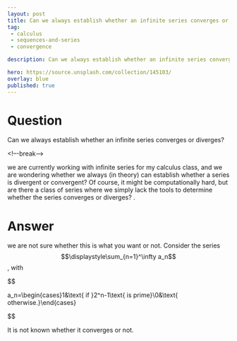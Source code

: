 ```yaml
---
layout: post
title: Can we always establish whether an infinite series converges or diverges
tag:
 - calculus
 - sequences-and-series
 - convergence

description: Can we always establish whether an infinite series converges or diverges

hero: https://source.unsplash.com/collection/145103/
overlay: blue 
published: true
---
```


# Question 

Can we always establish whether an infinite series converges or diverges?

<!–-break-–>


we are  currently working with infinite series for my calculus class, and we are  wondering whether we always (in theory) can establish whether a series is divergent or convergent? Of course, it might be computationally hard, but are there a class of series where we simply lack the tools to determine whether the series converges or diverges?
.

# Answer 


we are  not sure whether this is what you want or not. Consider the series $$\displaystyle\sum_{n=1}^\infty a_n$$, with

$$

a_n=\begin{cases}1&\text{ if }2^n-1\text{ is prime}\\0&\text{ otherwise.}\end{cases}

$$

It is not known whether it converges or not.

